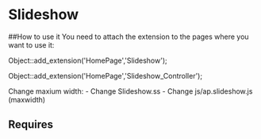 # Slideshow

##How to use it
You need to attach the extension to the pages where you want to use it:

Object::add_extension('HomePage','Slideshow');

Object::add_extension('HomePage','Slideshow_Controller');

Change maxium width:
	- Change Slideshow.ss
	- Change js/ap.slideshow.js (maxwidth)

## Requires
